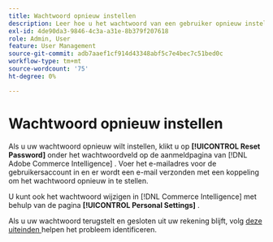 ```yaml
---
title: Wachtwoord opnieuw instellen
description: Leer hoe u het wachtwoord van een gebruiker opnieuw instelt.
exl-id: 4de90da3-9846-4c3a-a31e-8b379f207618
role: Admin, User
feature: User Management
source-git-commit: adb7aaef1cf914d43348abf5c7e4bec7c51bed0c
workflow-type: tm+mt
source-wordcount: '75'
ht-degree: 0%

---
```


# Wachtwoord opnieuw instellen

Als u uw wachtwoord opnieuw wilt instellen, klikt u op **[!UICONTROL Reset Password]** onder het wachtwoordveld op de aanmeldpagina van [!DNL Adobe Commerce Intelligence] . Voer het e-mailadres voor de gebruikersaccount in en er wordt een e-mail verzonden met een koppeling om het wachtwoord opnieuw in te stellen.

U kunt ook het wachtwoord wijzigen in [!DNL Commerce Intelligence] met behulp van de pagina **[!UICONTROL Personal Settings]** .

Als u uw wachtwoord terugstelt en gesloten uit uw rekening blijft, volg [ deze uiteinden ](https://experienceleague.adobe.com/docs/commerce-knowledge-base/kb/troubleshooting/miscellaneous/troubleshooting-mbi-account-lockout.html?lang=nl-NL) helpen het probleem identificeren.

